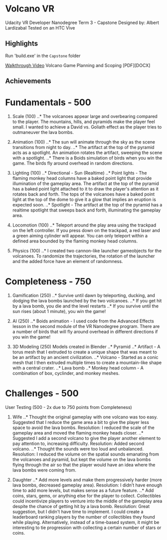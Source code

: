 # Volcano VR
 Udacity VR Developer Nanodegree Term 3 - Capstone
 Designed by: Albert Lardizabal
 Tested on an HTC Vive
 
 
 ## Highlights
 
 Run 'build.exe' in the `Capstone` folder
 
 [Walkthrough Video](https://youtu.be/xPksw9rp3Bw)
 Volcano Game Planning and Scoping [PDF][DOCX]
 
 ## Achievements

 **Fundamentals** - 500
 ==================

 1. Scale (100)
 ..* The volcanoes appear large and overbearing compared to the player. The mountains, hills, and pyramids make the player feel small. I wanted to achieve a David vs. Goliath effect as the player tries to outmaneuver the lava bombs.

 2. Animation (100)
 ..* The sun will animate through the sky as the scene transitions from night to day.
 ..* The artifact at the top of the pyramid acts as a spotlight. An animation rotates the artifact, sweeping the scene with a spotlight.
 ..* There is a Boids simulation of birds when you win the game. The birds fly around overhead in random directions.

 3. Lighting (100)
 ..* Directional - Sun (Realtime)
 ..* Point lights - The flaming monkey head columns have a baked point light that provide illumination of the gameplay area. The artifact at the top of the pyramid has a baked point light attached to it to draw the player's attention as it rotates back and forth. The tops of the volcanoes have a baked point light at the top of the dome to give it a glow that implies an eruption is expected soon.
 ..* Spotlight - The artifact at the top of the pyramid has a realtime spotlight that sweeps back and forth, illuminating the gameplay area.

 4. Locomotion (100)
 ..* Teleport around the play area using the trackpad on the left controller. If you press down on the trackpad, a red laser and a green aiming cylinder will appear. You can only teleport within a defined area bounded by the flaming monkey head columns.

 5. Physics (100)
 ..* I created two cannon-like launcher gameobjects for the volcanoes. To randomize the trajectories, the rotation of the launcher and the added force have an element of randomness.

 **Completeness** - 750
 ==================

 1. Gamification (250)
 ..* Survive until dawn by teleporting, ducking, and dodging the lava bombs launched by the two volcanoes.
 ..* If you get hit by a lava bomb, you die and the level restarts
 ..* If you survive until the sun rises (about 1 minute), you win the game!

 2. AI (250)
 ..* Boids animation - I used code from the Advanced Effects lesson in the second module of the VR Nanodegree program. There are a number of birds that will fly around overhead in different directions if you win the game!

 3. 3D Modeling (250)
 Models created in Blender
 ..* Pyramid
 ..* Artifact - A torus mesh that I extruded to create a unique shape that was meant to be an artifact by an ancient civilization.
 ..* Volcano - Started as a conic mesh that I then extruded multiple times to create a mountain-like shape with a central crater.
 ..* Lava bomb
 ..* Monkey head column - A combination of box, cyclinder, and monkey meshes.

 **Challenges** - 500
 ================

 User Testing (500 - 2x due to 750 points from Completeness)

 1. Wife
 ..* Thought the original gameplay with one volcano was too easy. Suggested that I reduce the game area a bit to give the player less space to avoid the lava bombs. Resolution: I reduced the scale of the gameplay area and moved the flaming monkey heads closer.
 ..* Suggested I add a second volcano to give the player another element to pay attention to, increasing difficulty. Resolution: Added second volcano.
 ..* Thought the sounds were too loud and unbalanced. Resolution: I reduced the volume on the spatial sounds emanating from the volcanoes and pyramid, but kept the volume on the lava bombs flying through the air so that the player would have an idea where the lava bombs were coming from.

 2. Daughter
 ..* Add more levels and make them progressively harder (more lava bombs, decreased gameplay area). Resolution: I didn’t have enough time to add more levels, but makes sense as a future feature.
 ..* Add coins, stars, gems, or anything else for the player to collect. Collectibles could incentivize players to venture into the middle of the gameplay area despite the chance of getting hit by a lava bomb. Resolution: Great suggestion, but I didn't have time to implement. I could create a leaderboard ranking players by the number of collectibles they found while playing. Alternatively, instead of a time-based system, it might be interesting to tie progression with collecting a certain number of stars or coins.